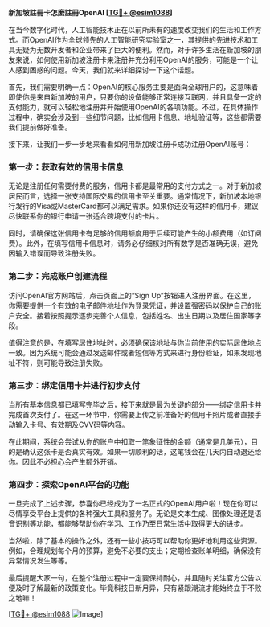 **新加坡註冊卡怎麽註冊OpenAI [[TG💪+ @esim1088](https://t.me/s/esim1088)]**

在当今数字化时代，人工智能技术正在以前所未有的速度改变我们的生活和工作方式。而OpenAI作为全球领先的人工智能研究实验室之一，其提供的先进技术和工具无疑为无数开发者和企业带来了巨大的便利。然而，对于许多生活在新加坡的朋友来说，如何使用新加坡注册卡来注册并充分利用OpenAI的服务，可能是一个让人感到困惑的问题。今天，我们就来详细探讨一下这个话题。

首先，我们需要明确一点：OpenAI的核心服务主要是面向全球用户的，这意味着即使你是来自新加坡的用户，只要你的设备能够正常连接互联网，并且具备一定的支付能力，就可以轻松地注册并开始使用OpenAI的各项功能。不过，在具体操作过程中，确实会涉及到一些细节问题，比如信用卡信息、地址验证等，这些都需要我们提前做好准备。

接下来，让我们一步一步地来看看如何用新加坡注册卡成功注册OpenAI账号：

### 第一步：获取有效的信用卡信息

无论是注册任何需要付费的服务，信用卡都是最常用的支付方式之一。对于新加坡居民而言，选择一张支持国际交易的信用卡至关重要。通常情况下，新加坡本地银行发行的Visa或MasterCard都可以满足需求。如果你还没有这样的信用卡，建议尽快联系你的银行申请一张适合跨境支付的卡片。

同时，请确保这张信用卡有足够的信用额度用于后续可能产生的小额费用（如订阅费）。此外，在填写信用卡信息时，请务必仔细核对所有数字是否准确无误，避免因输入错误而导致注册失败。

### 第二步：完成账户创建流程

访问OpenAI官方网站后，点击页面上的“Sign Up”按钮进入注册界面。在这里，你需要提供一个有效的电子邮件地址作为登录凭证，并设置强密码以保护自己的账户安全。接着按照提示逐步完善个人信息，包括姓名、出生日期以及居住国家等字段。

值得注意的是，在填写居住地址时，必须确保该地址与你当前使用的实际居住地点一致。因为系统可能会通过发送邮件或者短信等方式来进行身份验证，如果发现地址不符，则可能导致注册失败。

### 第三步：绑定信用卡并进行初步支付

当所有基本信息都已填写完毕之后，接下来就是最为关键的部分——绑定信用卡并完成首次支付了。在这一环节中，你需要上传之前准备好的信用卡照片或者直接手动输入卡号、有效期及CVV码等内容。

在此期间，系统会尝试从你的账户中扣取一笔象征性的金额（通常是几美元），目的是确认这张卡是否真实有效。如果一切顺利的话，这笔钱会在几天内自动退还给你。因此不必担心会产生额外开销。

### 第四步：探索OpenAI平台的功能

一旦完成了上述步骤，恭喜你已经成为了一名正式的OpenAI用户啦！现在你可以尽情享受平台上提供的各种强大工具和服务了。无论是文本生成、图像处理还是语音识别等功能，都能够帮助你在学习、工作乃至日常生活中取得更大的进步。

当然啦，除了基本的操作之外，还有一些小技巧可以帮助你更好地利用这些资源。例如，合理规划每个月的预算，避免不必要的支出；定期检查账单明细，确保没有异常情况发生等等。

最后提醒大家一句，在整个注册过程中一定要保持耐心，并且随时关注官方公告以便及时了解最新的政策变化。毕竟科技日新月异，只有紧跟潮流才能始终立于不败之地嘛！

[[TG💪+ @esim1088](https://t.me/s/esim1088) ![Image](https://i.postimg.cc/4NQfJmqS/Snipaste-2025-05-13-00-14-12.png)]